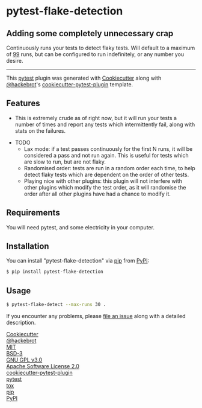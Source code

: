 # pytest-flake-detection


## Adding some completely unnecessary crap

Continuously runs your tests to detect flaky tests. Will default to a maximum of [99](https://en.wikipedia.org/wiki/99_Flake) runs, but can be configured to run indefinitely, or any number you desire.

----

This [pytest](https://github.com/pytest-dev/pytest) plugin was generated with [Cookiecutter](https://github.com/audreyr/cookiecutter) along with [@hackebrot](https://github.com/hackebrot)'s [cookiecutter-pytest-plugin](https://github.com/pytest-dev/cookiecutter-pytest-plugin) template.

## Features

- This is extremely crude as of right now, but it will run your tests a number of times and report any tests which intermittently fail, along with stats on the failures.

* TODO
    - Lax mode: if a test passes continuously for the first N runs, it will be considered a pass and not run again. This is useful for tests which are slow to run, but are not flaky. 
    - Randomised order: tests are run in a random order each time, to help detect flaky tests which are dependent on the order of other tests.
    - Playing nice with other plugins: this plugin will not interfere with other plugins which modify the test order, as it will randomise the order after all other plugins have had a chance to modify it.

## Requirements

You will need pytest, and some electricity in your computer.

## Installation

You can install "pytest-flake-detection" via [pip](https://pypi.org/project/pip) from [PyPI](https://pypi.org/project/pytest-flake-detection/):

```bash
$ pip install pytest-flake-detection
```

## Usage

```bash
$ pytest-flake-detect --max-runs 30 .
```


If you encounter any problems, please [file an issue](https://github.com/charles-turner-1/pytest-flake-detection/issues) along with a detailed description.

[Cookiecutter](https://github.com/audreyr/cookiecutter)  
[@hackebrot](https://github.com/hackebrot)  
[MIT](https://opensource.org/licenses/MIT)  
[BSD-3](https://opensource.org/licenses/BSD-3-Clause)  
[GNU GPL v3.0](https://www.gnu.org/licenses/gpl-3.0.txt)  
[Apache Software License 2.0](https://www.apache.org/licenses/LICENSE-2.0)  
[cookiecutter-pytest-plugin](https://github.com/pytest-dev/cookiecutter-pytest-plugin)  
[pytest](https://github.com/pytest-dev/pytest)  
[tox](https://tox.readthedocs.io/en/latest/)  
[pip](https://pypi.org/project/pip/)  
[PyPI](https://pypi.org/project)  
